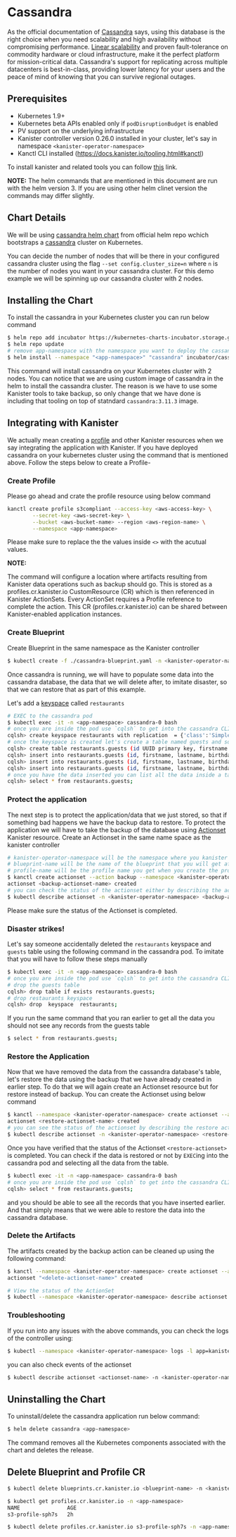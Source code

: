 # Cassandra

As the official documentation of [Cassandra](http://cassandra.apache.org/) says, using this database is the right choice when you need scalability and high availability without compromising performance. [Linear scalability](http://techblog.netflix.com/2011/11/benchmarking-cassandra-scalability-on.html) and proven fault-tolerance on commodity hardware or cloud infrastructure, make it the perfect platform for mission-critical data. Cassandra's support for replicating across multiple datacenters is best-in-class, providing lower latency for your users and the peace of mind of knowing that you can survive regional outages.

## Prerequisites

* Kubernetes 1.9+
* Kubernetes beta APIs enabled only if `podDisruptionBudget` is enabled
* PV support on the underlying infrastructure
* Kanister controller version 0.26.0 installed in your cluster, let's say in namespace `<kanister-operator-namespace>`
* Kanctl CLI installed (https://docs.kanister.io/tooling.html#kanctl)

To install kanister and related tools you can follow [this](https://docs.kanister.io/install.html#install) link.

**NOTE:**
The helm commands that are mentioned in this document are run with the helm version 3. If you are using other helm clinet version the commands may differ slightly.

## Chart Details

We will be using [cassandra helm chart](https://github.com/helm/charts/tree/master/incubator/cassandra) from official helm repo wchich bootstraps a [cassandra](http://cassandra.apache.org/) cluster on Kubernetes.

You can decide the number of nodes that will be there in your configured cassandra cluster using the flag `--set config.cluster_size=n` where `n` is the number of nodes you want in your cassandra cluster. For this demo example we will be spinning up our cassandra cluster with 2 nodes.

## Installing the Chart

To install the cassandra in your Kubernetes cluster you can run below command
```bash
$ helm repo add incubator https://kubernetes-charts-incubator.storage.googleapis.com
$ helm repo update
# remove app-namespace with the namespace you want to deploy the cassandra app in
$ helm install --namespace "<app-namespace>" "cassandra" incubator/cassandra --set image.repo=kanisterio/cassandra --set image.tag=0.26.0 --set config.cluster_size=2
```
This command will install cassandra on your Kubernetes cluster with 2 nodes. You can notice that we are using custom image of cassandra in the helm to install the cassandra cluster. The reason is we have to use some Kanister tools to take backup, so only change that we have done is including that tooling on top of statndard `cassandra:3.11.3` image.

## Integrating with Kanister

We actually mean creating a [profile](https://docs.kanister.io/architecture.html#profiles) and other Kanister resources when we say integrating the application with Kanister. If you have deployed cassandra on your kubernetes cluster using the command that is mentioned above. Follow the steps below to create a Profile-

### Create Profile

Please go ahead and crate the profile resource using below command

```bash
kanctl create profile s3compliant --access-key <aws-access-key> \
        --secret-key <aws-secret-key> \
        --bucket <aws-bucket-name> --region <aws-region-name> \
        --namespace <app-namespace>
```
Please make sure to replace the the values inside `<>` with the acutual values.

**NOTE:**

The command will configure a location where artifacts resulting from Kanister data operations such as backup should go. This is stored as a profiles.cr.kanister.io CustomResource (CR) which is then referenced in Kanister ActionSets. Every ActionSet requires a Profile reference to complete the action. This CR (profiles.cr.kanister.io) can be shared between Kanister-enabled application instances.

### Create Blueprint

Create Blueprint in the same namespace as the Kanister controller
```bash
$ kubectl create -f ./cassandra-blueprint.yaml -n <kanister-operator-namespace>
```

Once  cassandra is running, we will have to populate some data into the cassandra database, the data that we will delete after, to imitate disaster, so that we can restore that as part of this example.

Let's add a [keyspace](https://docs.datastax.com/en/dse/5.1/cql/cql/cql_using/cqlKeyspacesAbout.html) called `restaurants`
```bash
# EXEC to the cassandra pod
$ kubectl exec -it -n <app-namespace> cassandra-0 bash
# once you are inside the pod use `cqlsh` to get into the cassandra CLI and run below commands to create the keyspace
cqlsh> create keyspace restaurants with replication  = {'class':'SimpleStrategy', 'replication_factor': 3};
# once the keyspace is created let's create a table named guests and some data into that table
cqlsh> create table restaurants.guests (id UUID primary key, firstname text, lastname text, birthday timestamp);
cqlsh> insert into restaurants.guests (id, firstname, lastname, birthday)  values (5b6962dd-3f90-4c93-8f61-eabfa4a803e2, 'Vivek', 'Singh', '2015-02-18');
cqlsh> insert into restaurants.guests (id, firstname, lastname, birthday)  values (5b6962dd-3f90-4c93-8f61-eabfa4a803e3, 'Tom', 'Singh', '2015-02-18');
cqlsh> insert into restaurants.guests (id, firstname, lastname, birthday)  values (5b6962dd-3f90-4c93-8f61-eabfa4a803e4, 'Prasad', 'Hemsworth', '2015-02-18');
# once you have the data inserted you can list all the data inside a table using the command
cqlsh> select * from restaurants.guests;
```

### Protect the application
The next step is to protect the application/data that we just stored, so that if something bad happens we have the backup data to restore. To protect the application we will have to take the backup of the database using [Actionset](https://1docs.kanister.io/architecture.html#actionsets) Kanister resource.
Create an Actionset in the same name space as the kanister controller
```bash
# kanister-operator-namespace will be the namespace where you kanister operator is installed
# blueprint-name will be the name of the blueprint that you will get after creating the blueprint from the Create Blueprint step
# profile-name will be the profile name you get when you create the profile from Create Profile step
$ kanctl create actionset --action backup --namespace <kanister-operator-namespace> --blueprint <blueprint-name> --statefulset cassandra/cassandra  --profile cassandra/<profile-name>
actionset <backup-actionset-name> created
# you can check the status of the actionset either by describing the actionset resource or by checking the kanister operator's pod log
$ kubectl describe actionset -n <kanister-operator-namespace> <backup-actionset-name>
```
Please make sure the status of the Actionset is completed.

### Disaster strikes!
Let's say someone accidentally deleted the `restaurants` keyspace and `guests` table using the following command in the cassandra pod. To imitate that you will have to follow these steps manually
```bash
$ kubectl exec -it -n <app-namespace> cassandra-0 bash
# once you are inside the pod use `cqlsh` to get into the cassandra CLI and run below commands to create the keyspace
# drop the guests table
cqlsh> drop table if exists restaurants.guests;
# drop restaurants keyspace
cqlsh> drop  keyspace  restaurants;
```
If you run the same command that you ran earlier to get all the data you should not see any records from the guests table
```bash
$ select * from restaurants.guests;
```

### Restore the Application

Now that we have removed the data from the cassandra database's table, let's restore the data using the backup that we have already created in earlier step. To do that we will again create an Actionset resource but for restore instead of backup. You can create the Actionset using below command
```bash
$ kanctl --namespace <kanister-operator-namespace> create actionset --action restore --from "<backup-actionset-name>"
actionset <restore-actionset-name> created
# you can see the status of the actionset by describing the restore actionset
$ kubectl describe actionset -n <kanister-operator-namespace> <restore-actionset-name>
```

Once you have verified that the status of the Actionset `<restore-actionset>` is completed. You can check if the data is restored or not by `EXEC`ing into the cassandra pod and selecting all the data from the table.
```bash
$ kubectl exec -it -n <app-namespace> cassandra-0 bash
# once you are inside the pod use `cqlsh` to get into the cassandra CLI and run below commands to create the keyspace
cqlsh> select * from restaurants.guests;
```
and you should be able to see all the records that you have inserted earlier. And that simply means that we were able to restore the data into the cassandra database.

### Delete the Artifacts

The artifacts created by the backup action can be cleaned up using the following command:

```bash
$ kanctl --namespace <kanister-operator-namespace> create actionset --action delete --from "<backup-actionset-name>"
actionset "<delete-actionset-name>" created

# View the status of the ActionSet
$ kubectl --namespace <kanister-operator-namespace> describe actionset <delete-actionset-name>
```

### Troubleshooting
If you run into any issues with the above commands, you can check the logs of the controller using:

```bash
$ kubectl --namespace <kanister-operator-namespace> logs -l app=kanister-operator
```

you can also check events of the actionset

```bash
$ kubectl describe actionset <actionset-name> -n <kanister-operator-name>
```

## Uninstalling the Chart

To uninstall/delete the cassandra application run below command:

```bash
$ helm delete cassandra <app-namespace>
```

The command removes all the Kubernetes components associated with the chart and deletes the release.

## Delete Blueprint and Profile CR

```bash
$ kubectl delete blueprints.cr.kanister.io <blueprint-name> -n <kanister-operator-name>

$ kubectl get profiles.cr.kanister.io -n <app-namespace>
NAME               AGE
s3-profile-sph7s   2h

$ kubectl delete profiles.cr.kanister.io s3-profile-sph7s -n <app-namespace>
```
